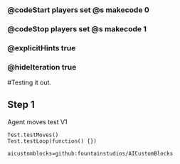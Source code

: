 ### @codeStart players set @s makecode 0
### @codeStop players set @s makecode 1

### @explicitHints true
### @hideIteration true 

#Testing it out.

## Step 1
Agent moves test V1

```ghost
Test.testMoves()
Test.testLoop(function() {})
```

```package
aicustomblocks=github:fountainstudios/AICustomBlocks
```
